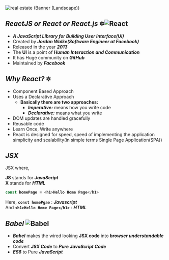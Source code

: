 ![real estate (Banner (Landscape))](https://user-images.githubusercontent.com/91872149/195829285-2c378dd2-52eb-4742-9074-137d8f1ad79c.png)

## _ReactJS or React or React.js_  🔯![React](https://img.shields.io/badge/react-js-%2320232a.svg?style=for-the-badge&logo=react&logoColor=%2361DAFB)
-  _**A JavaScript Library for Building User Interface(UI)**_
- Created by **_Jordan Walke(Software Engineer at Facebook)_**
- Released in the year **_2013_**
- The **UI** is a point of **_Human Interaction and Communication_**
- It has Huge community on **_GitHub_**
- Maintained by **_Facebook_**

## _Why React?_ 🔯
- Component Based Approach
- Uses a Declarative Approach
  - <b>Basically there are two approaches:</b>
    - **_Imperative:_** means how you write code
    - **_Declarative:_** means what you write
- DOM updates are handled gracefully
- Reusable code
- Learn Once, Write anywhere
- React is designed for speed, speed of implementing the application simplicity and scalability(in simple terms Single Page Application(SPA))

## _JSX_
JSX where,<br>

**JS** stands for **_JavaScript_**<br>
**X** stands for **_HTML_**

<b>

```javascript
const homePage = <h1>Hello Home Page</h1>
```
</b>

Here, **`const homePgae`** : **_Javascript_** <br>
And **`<h1>Hello Home Page</h1>`** : **_HTML_**

## _Babel_ ![Babel](https://img.shields.io/badge/Babel-F9DC3e?style=for-the-badge&logo=babel&logoColor=black)
- **_Babel_** makes the wired looking **JSX code** into **_browser understandable code_**
- Convert **_JSX Code_** to **_Pure JavaScript Code_**
- **_ES6_** to Pure **_JavaScript_**




